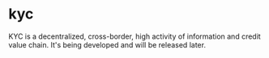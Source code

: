 # kyc
KYC is a decentralized, cross-border, high activity of information and credit value chain.
It's being developed and will be released later.
